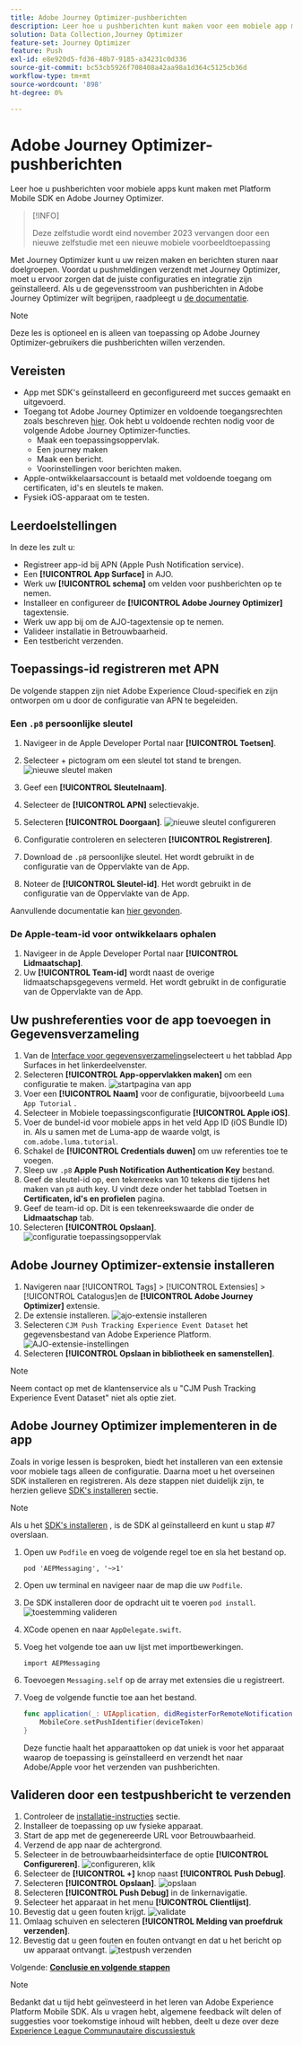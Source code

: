 ```yaml
---
title: Adobe Journey Optimizer-pushberichten
description: Leer hoe u pushberichten kunt maken voor een mobiele app met Platform Mobile SDK en Adobe Journey Optimizer.
solution: Data Collection,Journey Optimizer
feature-set: Journey Optimizer
feature: Push
exl-id: e8e920d5-fd36-48b7-9185-a34231c0d336
source-git-commit: bc53cb5926f708408a42aa98a1d364c5125cb36d
workflow-type: tm+mt
source-wordcount: '898'
ht-degree: 0%

---
```


# Adobe Journey Optimizer-pushberichten

Leer hoe u pushberichten voor mobiele apps kunt maken met Platform Mobile SDK en Adobe Journey Optimizer.

>[!INFO]
>
> Deze zelfstudie wordt eind november 2023 vervangen door een nieuwe zelfstudie met een nieuwe mobiele voorbeeldtoepassing

Met Journey Optimizer kunt u uw reizen maken en berichten sturen naar doelgroepen. Voordat u pushmeldingen verzendt met Journey Optimizer, moet u ervoor zorgen dat de juiste configuraties en integratie zijn geïnstalleerd. Als u de gegevensstroom van pushberichten in Adobe Journey Optimizer wilt begrijpen, raadpleegt u [de documentatie](https://experienceleague.adobe.com/docs/journey-optimizer/using/configuration/configuration-message/push-config/push-gs.html).

>[!NOTE]
>
>Deze les is optioneel en is alleen van toepassing op Adobe Journey Optimizer-gebruikers die pushberichten willen verzenden.


## Vereisten

* App met SDK&#39;s geïnstalleerd en geconfigureerd met succes gemaakt en uitgevoerd.
* Toegang tot Adobe Journey Optimizer en voldoende toegangsrechten zoals beschreven [hier](https://experienceleague.adobe.com/docs/journey-optimizer/using/configuration/configuration-message/push-config/push-configuration.html?lang=en). Ook hebt u voldoende rechten nodig voor de volgende Adobe Journey Optimizer-functies.
   * Maak een toepassingsoppervlak.
   * Een journey maken
   * Maak een bericht.
   * Voorinstellingen voor berichten maken.
* Apple-ontwikkelaarsaccount is betaald met voldoende toegang om certificaten, id&#39;s en sleutels te maken.
* Fysiek iOS-apparaat om te testen.

## Leerdoelstellingen

In deze les zult u:

* Registreer app-id bij APN (Apple Push Notification service).
* Een **[!UICONTROL App Surface]** in AJO.
* Werk uw **[!UICONTROL schema]** om velden voor pushberichten op te nemen.
* Installeer en configureer de **[!UICONTROL Adobe Journey Optimizer]** tagextensie.
* Werk uw app bij om de AJO-tagextensie op te nemen.
* Valideer installatie in Betrouwbaarheid.
* Een testbericht verzenden.


## Toepassings-id registreren met APN

De volgende stappen zijn niet Adobe Experience Cloud-specifiek en zijn ontworpen om u door de configuratie van APN te begeleiden.

### Een `.p8` persoonlijke sleutel

1. Navigeer in de Apple Developer Portal naar **[!UICONTROL Toetsen]**.
1. Selecteer + pictogram om een sleutel tot stand te brengen.
   ![nieuwe sleutel maken](assets/mobile-push-apple-dev-new-key.png)

1. Geef een **[!UICONTROL Sleutelnaam]**.
1. Selecteer de **[!UICONTROL APN]** selectievakje.
1. Selecteren **[!UICONTROL Doorgaan]**.
   ![nieuwe sleutel configureren](assets/mobile-push-apple-dev-config-key.png)
1. Configuratie controleren en selecteren **[!UICONTROL Registreren]**.
1. Download de `.p8` persoonlijke sleutel. Het wordt gebruikt in de configuratie van de Oppervlakte van de App.
1. Noteer de **[!UICONTROL Sleutel-id]**. Het wordt gebruikt in de configuratie van de Oppervlakte van de App.

Aanvullende documentatie kan [hier gevonden](https://help.apple.com/developer-account/#/devcdfbb56a3).

### De Apple-team-id voor ontwikkelaars ophalen

1. Navigeer in de Apple Developer Portal naar **[!UICONTROL Lidmaatschap]**.
1. Uw **[!UICONTROL Team-id]** wordt naast de overige lidmaatschapsgegevens vermeld. Het wordt gebruikt in de configuratie van de Oppervlakte van de App.

## Uw pushreferenties voor de app toevoegen in Gegevensverzameling

1. Van de [Interface voor gegevensverzameling](https://experience.adobe.com/data-collection/)selecteert u het tabblad App Surfaces in het linkerdeelvenster.
1. Selecteren **[!UICONTROL App-oppervlakken maken]** om een configuratie te maken.
   ![startpagina van app](assets/mobile-push-app-surface.png)
1. Voer een **[!UICONTROL Naam]** voor de configuratie, bijvoorbeeld `Luma App Tutorial`  .
1. Selecteer in Mobiele toepassingsconfiguratie **[!UICONTROL Apple iOS]**.
1. Voer de bundel-id voor mobiele apps in het veld App ID (iOS Bundle ID) in. Als u samen met de Luma-app de waarde volgt, is `com.adobe.luma.tutorial`.
1. Schakel de **[!UICONTROL Credentials duwen]** om uw referenties toe te voegen.
1. Sleep uw `.p8` **Apple Push Notification Authentication Key** bestand.
1. Geef de sleutel-id op, een tekenreeks van 10 tekens die tijdens het maken van `p8` auth key. U vindt deze onder het tabblad Toetsen in **Certificaten, id&#39;s en profielen** pagina.
1. Geef de team-id op. Dit is een tekenreekswaarde die onder de **Lidmaatschap** tab.
1. Selecteren **[!UICONTROL Opslaan]**.
   ![configuratie toepassingsoppervlak](assets/mobile-push-app-surface-config.png)

## Adobe Journey Optimizer-extensie installeren

1. Navigeren naar [!UICONTROL Tags] > [!UICONTROL Extensies] > [!UICONTROL Catalogus]en de **[!UICONTROL Adobe Journey Optimizer]** extensie.
1. De extensie installeren.
   ![ajo-extensie installeren](assets/mobile-push-tags-install.png)
1. Selecteren `CJM Push Tracking Experience Event Dataset` het gegevensbestand van Adobe Experience Platform.
   ![AJO-extensie-instellingen](assets/mobile-push-tags-ajo.png)
1. Selecteren **[!UICONTROL Opslaan in bibliotheek en samenstellen]**.

>[!NOTE]
>Neem contact op met de klantenservice als u &quot;CJM Push Tracking Experience Event Dataset&quot; niet als optie ziet.
>

## Adobe Journey Optimizer implementeren in de app

Zoals in vorige lessen is besproken, biedt het installeren van een extensie voor mobiele tags alleen de configuratie. Daarna moet u het overseinen SDK installeren en registreren. Als deze stappen niet duidelijk zijn, te herzien gelieve [SDK&#39;s installeren](install-sdks.md) sectie.

>[!NOTE]
>
>Als u het [SDK&#39;s installeren](install-sdks.md) , is de SDK al geïnstalleerd en kunt u stap #7 overslaan.

1. Open uw `Podfile` en voeg de volgende regel toe en sla het bestand op.

   `pod 'AEPMessaging', '~>1'`
1. Open uw terminal en navigeer naar de map die uw `Podfile`.
1. De SDK installeren door de opdracht uit te voeren `pod install`.
   ![toestemming valideren](assets/mobile-push-terminal-install.png)
1. XCode openen en naar `AppDelegate.swift`.
1. Voeg het volgende toe aan uw lijst met importbewerkingen.

   `import AEPMessaging`
1. Toevoegen `Messaging.self` op de array met extensies die u registreert.
1. Voeg de volgende functie toe aan het bestand.

   ```swift
   func application(_: UIApplication, didRegisterForRemoteNotificationsWithDeviceToken deviceToken: Data) {
       MobileCore.setPushIdentifier(deviceToken)
   }
   ```

   Deze functie haalt het apparaattoken op dat uniek is voor het apparaat waarop de toepassing is geïnstalleerd en verzendt het naar Adobe/Apple voor het verzenden van pushberichten.

## Valideren door een testpushbericht te verzenden

1. Controleer de [installatie-instructies](assurance.md) sectie.
1. Installeer de toepassing op uw fysieke apparaat.
1. Start de app met de gegenereerde URL voor Betrouwbaarheid.
1. Verzend de app naar de achtergrond.
1. Selecteer in de betrouwbaarheidsinterface de optie **[!UICONTROL Configureren]**.
   ![configureren, klik](assets/mobile-push-validate-config.png)
1. Selecteer de **[!UICONTROL +]** knop naast **[!UICONTROL Push Debug]**.
1. Selecteren **[!UICONTROL Opslaan]**.
   ![opslaan](assets/mobile-push-validate-save.png)
1. Selecteren **[!UICONTROL Push Debug]** in de linkernavigatie.
1. Selecteer het apparaat in het menu **[!UICONTROL Clientlijst]**.
1. Bevestig dat u geen fouten krijgt.
   ![validate](assets/mobile-push-validate-confirm.png)
1. Omlaag schuiven en selecteren **[!UICONTROL Melding van proefdruk verzenden]**.
1. Bevestig dat u geen fouten en fouten ontvangt en dat u het bericht op uw apparaat ontvangt.
   ![testpush verzenden](assets/mobile-push-validate-send-test.png)

Volgende: **[Conclusie en volgende stappen](conclusion.md)**

>[!NOTE]
>
>Bedankt dat u tijd hebt geïnvesteerd in het leren van Adobe Experience Platform Mobile SDK. Als u vragen hebt, algemene feedback wilt delen of suggesties voor toekomstige inhoud wilt hebben, deelt u deze over deze [Experience League Communautaire discussiestuk](https://experienceleaguecommunities.adobe.com/t5/adobe-experience-platform-data/tutorial-discussion-implement-adobe-experience-cloud-in-mobile/td-p/443796)